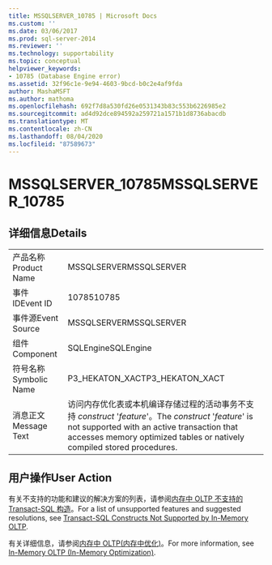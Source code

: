 ```yaml
---
title: MSSQLSERVER_10785 | Microsoft Docs
ms.custom: ''
ms.date: 03/06/2017
ms.prod: sql-server-2014
ms.reviewer: ''
ms.technology: supportability
ms.topic: conceptual
helpviewer_keywords:
- 10785 (Database Engine error)
ms.assetid: 32f96c1e-9e94-4603-9bcd-b0c2e4af9fda
author: MashaMSFT
ms.author: mathoma
ms.openlocfilehash: 692f7d8a530fd26e0531343b83c553b6226985e2
ms.sourcegitcommit: ad4d92dce894592a259721a1571b1d8736abacdb
ms.translationtype: MT
ms.contentlocale: zh-CN
ms.lasthandoff: 08/04/2020
ms.locfileid: "87589673"
---
```

# <a name="mssqlserver_10785"></a><span data-ttu-id="272f0-102">MSSQLSERVER_10785</span><span class="sxs-lookup"><span data-stu-id="272f0-102">MSSQLSERVER_10785</span></span>
    
## <a name="details"></a><span data-ttu-id="272f0-103">详细信息</span><span class="sxs-lookup"><span data-stu-id="272f0-103">Details</span></span>  
  
|||  
|-|-|  
|<span data-ttu-id="272f0-104">产品名称</span><span class="sxs-lookup"><span data-stu-id="272f0-104">Product Name</span></span>|<span data-ttu-id="272f0-105">MSSQLSERVER</span><span class="sxs-lookup"><span data-stu-id="272f0-105">MSSQLSERVER</span></span>|  
|<span data-ttu-id="272f0-106">事件 ID</span><span class="sxs-lookup"><span data-stu-id="272f0-106">Event ID</span></span>|<span data-ttu-id="272f0-107">10785</span><span class="sxs-lookup"><span data-stu-id="272f0-107">10785</span></span>|  
|<span data-ttu-id="272f0-108">事件源</span><span class="sxs-lookup"><span data-stu-id="272f0-108">Event Source</span></span>|<span data-ttu-id="272f0-109">MSSQLSERVER</span><span class="sxs-lookup"><span data-stu-id="272f0-109">MSSQLSERVER</span></span>|  
|<span data-ttu-id="272f0-110">组件</span><span class="sxs-lookup"><span data-stu-id="272f0-110">Component</span></span>|<span data-ttu-id="272f0-111">SQLEngine</span><span class="sxs-lookup"><span data-stu-id="272f0-111">SQLEngine</span></span>|  
|<span data-ttu-id="272f0-112">符号名称</span><span class="sxs-lookup"><span data-stu-id="272f0-112">Symbolic Name</span></span>|<span data-ttu-id="272f0-113">P3_HEKATON_XACT</span><span class="sxs-lookup"><span data-stu-id="272f0-113">P3_HEKATON_XACT</span></span>|  
|<span data-ttu-id="272f0-114">消息正文</span><span class="sxs-lookup"><span data-stu-id="272f0-114">Message Text</span></span>|<span data-ttu-id="272f0-115">访问内存优化表或本机编译存储过程的活动事务不支持 *construct* '*feature*'。</span><span class="sxs-lookup"><span data-stu-id="272f0-115">The *construct* '*feature*' is not supported with an active transaction that accesses memory optimized tables or natively compiled stored procedures.</span></span>|  
  
## <a name="user-action"></a><span data-ttu-id="272f0-116">用户操作</span><span class="sxs-lookup"><span data-stu-id="272f0-116">User Action</span></span>  
 <span data-ttu-id="272f0-117">有关不支持的功能和建议的解决方案的列表，请参阅[内存中 OLTP 不支持的 Transact-SQL 构造](../in-memory-oltp/transact-sql-constructs-not-supported-by-in-memory-oltp.md)。</span><span class="sxs-lookup"><span data-stu-id="272f0-117">For a list of unsupported features and suggested resolutions, see [Transact-SQL Constructs Not Supported by In-Memory OLTP](../in-memory-oltp/transact-sql-constructs-not-supported-by-in-memory-oltp.md).</span></span>  
  
 <span data-ttu-id="272f0-118">有关详细信息，请参阅[内存中 OLTP&#40;内存中优化&#41;](../in-memory-oltp/in-memory-oltp-in-memory-optimization.md)。</span><span class="sxs-lookup"><span data-stu-id="272f0-118">For more information, see [In-Memory OLTP &#40;In-Memory Optimization&#41;](../in-memory-oltp/in-memory-oltp-in-memory-optimization.md).</span></span>  
  
  
